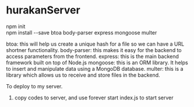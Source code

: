 # hurakanServer
npm init  
npm install --save btoa body-parser express mongoose multer  

btoa: this will help us create a unique hash for a file so we can have a URL shortner functionality.
body-parser: this makes it easy for the backend to access parameters from the frontend.
express: this is the main backend framework built on top of Node.js
mongoose: this is an ORM library. It helps to insert and manipulate data using a MongoDB database.
multer: this is a library which allows us to receive and store files in the backend.


To deploy to my server.
1. copy codes to server, and use forever start index.js to start server

